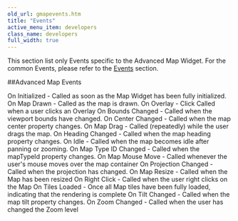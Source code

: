 ```yaml
---
old_url: gmapevents.htm
title: "Events"
active_menu_item: developers
class_name: developers
full_width: true
---
```



This section list only Events specific to the Advanced Map Widget. For the common Events, please refer to the [Events](/developers/documentation/product-guide/widget-properties-events/events/) section.

##Advanced Map Events

On Initialized - Called as soon as the Map Widget has been fully initialized.
On Map Drawn - Called as the map is drawn.
On Overlay - Click Called when a user clicks an Overlay 
On Bounds Changed - Called when the viewport bounds have changed.
On Center Changed - Called when the map center property changes.
On Map Drag - Called (repeatedly) while the user drags the map.
On Heading Changed - Called when the map heading property changes.
On Idle - Called when the map becomes idle after panning or zooming.
On Map Type ID Changed - Called when the mapTypeId property changes.
On Map Mouse Move - Called whenever the user's mouse moves over the map container
On Projection Changed - Called when the projection has changed.
On Map Resize - Called when the Map has been resized
On Right Click - Called when the user right clicks on the Map
On Tiles Loaded - Once all Map tiles have been fully loaded, indicating that the rendering is complete
On Tilt Changed - Called when the map tilt property changes.
On Zoom Changed - Called when the user has changed the Zoom level